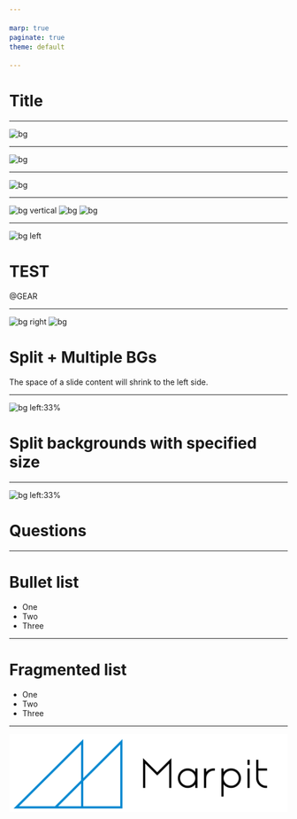 ```yaml
---

marp: true
paginate: true
theme: default

---
```

<!-- backgroundColor: orange -->

# Title

---

![bg](https://fakeimg.pl/800x600/67b8e3/fff/?text=GEAR%20HANDS-ON)

---

![bg](https://fakeimg.pl/1600x900/67b8e3/fff/?text=GEAR%20HANDS-ON)

---

![bg](https://fakeimg.pl/1600x900/67b8e3/fff/?text=QUESTIONS)

---

![bg vertical](https://fakeimg.pl/800x600/0288d1/fff/?text=A)
![bg](https://fakeimg.pl/800x600/02669d/fff/?text=B)
![bg](https://fakeimg.pl/800x600/67b8e3/fff/?text=C)

---

![bg left](https://picsum.photos/720?image=29)

# TEST

@GEAR

---

![bg right](https://picsum.photos/720?image=3)
![bg](https://picsum.photos/720?image=20)

# Split + Multiple BGs

The space of a slide content will shrink to the left side.

---

![bg left:33%](https://picsum.photos/720?image=27)

# Split backgrounds with specified size


---

![bg left:33%](https://picsum.photos/720?image=27)

# Questions

---

# Bullet list

- One
- Two
- Three

---

# Fragmented list

* One
* Two
* Three

---

![marp](./marpit.png)

